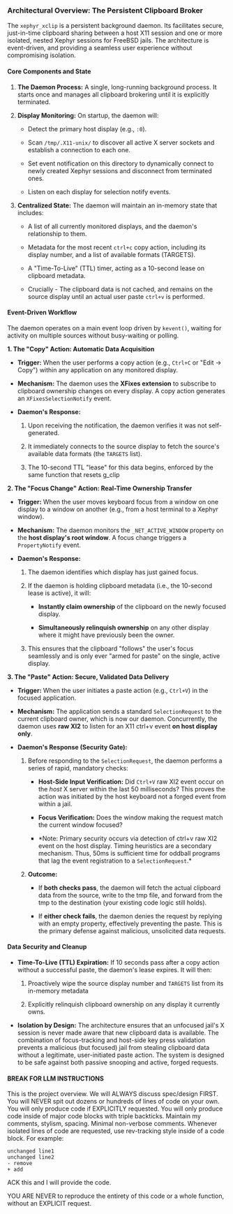 ### Architectural Overview: The Persistent Clipboard Broker

The `xephyr_xclip` is a persistent background daemon. Its facilitates secure, just-in-time clipboard sharing between a host X11 session and one or more isolated, nested Xephyr sessions for FreeBSD jails. The architecture is event-driven, and providing a seamless user experience without compromising isolation.

#### Core Components and State

1. **The Daemon Process:** A single, long-running background process. It starts once and manages all clipboard brokering until it is explicitly terminated.

2. **Display Monitoring:** On startup, the daemon will:

    - Detect the primary host display (e.g., `:0`).

    - Scan `/tmp/.X11-unix/` to discover all active X server sockets and establish a connection to each one.

    - Set event notification on this directory to dynamically connect to newly created Xephyr sessions and disconnect from terminated ones.

    - Listen on each display for selection notify events.

    <!-- -->

3. **Centralized State:** The daemon will maintain an in-memory state that includes:

    - A list of all currently monitored displays, and the daemon's relationship to them.

    - Metadata for the most recent `ctrl+c` copy action, including its display number, and a list of available formats (TARGETS).

    - A "Time-To-Live" (TTL) timer, acting as a 10-second lease on clipboard metadata.

    - Crucially - The clipboard data is not cached, and remains on the source display until an actual user paste `ctrl+v` is performed.

    <!-- -->


<!-- -->

#### Event-Driven Workflow

The daemon operates on a main event loop driven by `kevent()`, waiting for activity on multiple sources without busy-waiting or polling.

**1\. The "Copy" Action: Automatic Data Acquisition**

- **Trigger:** When the user performs a copy action (e.g., `Ctrl+C` or "Edit -> Copy") within any application on any monitored display.

- **Mechanism:** The daemon uses the **XFixes extension** to subscribe to clipboard ownership changes on every display. A copy action generates an `XFixesSelectionNotify` event.

- **Daemon's Response:**

    1. Upon receiving the notification, the daemon verifies it was not self-generated.

    2. It immediately connects to the source display to fetch the source's available data formats (the `TARGETS` list).

    3. The 10-second TTL "lease" for this data begins, enforced by the same function that resets g_clip

    <!-- -->

<!-- -->

**2\. The "Focus Change" Action: Real-Time Ownership Transfer**

- **Trigger:** When the user moves keyboard focus from a window on one display to a window on another (e.g., from a host terminal to a Xephyr window).

- **Mechanism:** The daemon monitors the `_NET_ACTIVE_WINDOW` property on the **host display's root window**. A focus change triggers a `PropertyNotify` event.

- **Daemon's Response:**

    1. The daemon identifies which display has just gained focus.

    2. If the daemon is holding clipboard metadata (i.e., the 10-second lease is active), it will:

        - **Instantly claim ownership** of the clipboard on the newly focused display.

        - **Simultaneously relinquish ownership** on any other display where it might have previously been the owner.

        <!-- -->

    3. This ensures that the clipboard "follows" the user's focus seamlessly and is only ever "armed for paste" on the single, active display.

    <!-- -->

<!-- -->

**3\. The "Paste" Action: Secure, Validated Data Delivery**

- **Trigger:** When the user initiates a paste action (e.g., `Ctrl+V`) in the focused application.

- **Mechanism:** The application sends a standard `SelectionRequest` to the current clipboard owner, which is now our daemon. Concurrently, the daemon uses **raw XI2** to listen for an X11 ctrl+v event **on host display only**.

- **Daemon's Response (Security Gate):**

    1. Before responding to the `SelectionRequest`, the daemon performs a series of rapid, mandatory checks:

        - **Host-Side Input Verification:** Did `Ctrl+V` raw XI2 event occur on the *host* X server within the last 50 milliseconds? This proves the action was initiated by the host keyboard not a forged event from within a jail.

        - **Focus Verification:** Does the window making the request match the current window focused? 

        - \*Note: Primary security occurs via detection of ctrl+v raw XI2 event on the host display. Timing heuristics are a secondary mechanism. Thus, 50ms is sufficient time for oddball programs that lag the event registration to a `SelectionRequest`.\*

        <!-- -->

    2. **Outcome:**

        - If **both checks pass**, the daemon will fetch the actual clipboard data from the source, write to the tmp file, and forward from the tmp to the destination (your existing code logic still holds).

        - If **either check fails**, the daemon denies the request by replying with an empty property, effectively preventing the paste. This is the primary defense against malicious, unsolicited data requests.

        <!-- -->

    <!-- -->


<!-- -->

#### Data Security and Cleanup

- **Time-To-Live (TTL) Expiration:** If 10 seconds pass after a copy action without a successful paste, the daemon's lease expires. It will then:

    1. Proactively wipe the source display number and `TARGETS` list from its in-memory metadata

    2. Explicitly relinquish clipboard ownership on any display it currently owns.

    <!-- -->

- **Isolation by Design:** The architecture ensures that an unfocused jail's X session is never made aware that new clipboard data is available. The combination of focus-tracking and host-side key press validation prevents a malicious (but focused) jail from stealing clipboard data without a legitimate, user-initiated paste action. The system is designed to be safe against both passive snooping and active, forged requests.

#### BREAK FOR LLM INSTRUCTIONS

This is the project overview. We will ALWAYS discuss spec/design FIRST. You will NEVER spit out dozens or hundreds of lines of code on your own. You will only produce code if EXPLICITLY requested. You will only produce code inside of major code blocks with triple backticks. Maintain my comments, stylism, spacing. Minimal non-verbose comments. Whenever isolated lines of code are requested, use rev-tracking style inside of a code block. For example:
```
unchanged line1
unchanged line2
- remove
+ add
```

ACK this and I will provide the code. 

YOU ARE NEVER to reproduce the entirety of this code or a whole function, without an EXPLICIT request.

